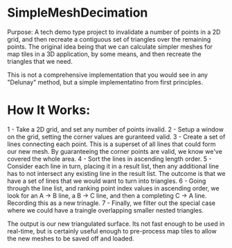 SimpleMeshDecimation
====================

Purpose: A tech demo type project to invalidate a number of points in a 2D grid, and then recreate a contiguous set of triangles over the remaining points. The original idea being that we can calculate simpler meshes for map tiles in a 3D application, by some means, and then recreate the triangles that we need.

This is not a comprehensive implementation that you would see in any "Delunay" method, but a simple implementatino from first principles.

How It Works:
=============
1 - Take a 2D grid, and set any number of points invalid.
2 - Setup a window on the grid, setting the corner values are guranteed valid.
3 - Create a set of lines connecting each point. This is a superset of all lines that could form our new mesh. By guaranteeing the corner points are valid, we know we've covered the whole area.
4 - Sort the lines in ascending length order.
5 - Consider each line in turn, placing it in a result list, then any additional line has to not intersect any existing line in the result list. The outcome is that we have a set of lines that we would want to turn into triangles.
6 - Going through the line list, and ranking point index values in ascending order, we look for an A -> B line, a B -> C line, and then a completing C -> A line. Recording this as a new trinagle.
7 - Finally, we filter out the special case where we could have a traingle overlapping smaller nested triangles.

The output is our new triangulated surface. Its not fast enough to be used in real-time, but is certainly useful enough to pre-process map tiles to allow the new meshes to be saved off and loaded.

